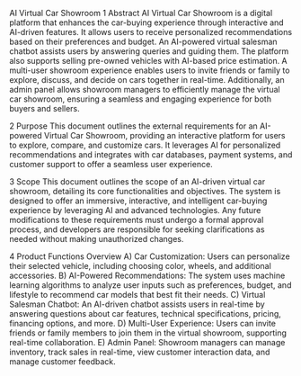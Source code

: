 AI Virtual Car Showroom 
1 Abstract 
AI Virtual Car Showroom is a digital platform that enhances the car-buying experience through 
interactive and AI-driven features. It allows users to receive personalized recommendations 
based on their preferences and budget. An AI-powered virtual salesman chatbot assists users by 
answering queries and guiding them. The platform also supports selling pre-owned vehicles with 
AI-based price estimation. A multi-user showroom experience enables users to invite friends or 
family to explore, discuss, and decide on cars together in real-time. Additionally, an admin panel 
allows showroom managers to efficiently manage the virtual car showroom, ensuring a seamless 
and engaging experience for both buyers and sellers. 

2 Purpose 
This document outlines the external requirements for an AI-powered Virtual Car Showroom, 
providing an interactive platform for users to explore, compare, and customize cars. It leverages 
AI for personalized recommendations and integrates with car databases, payment systems, and 
customer support to offer a seamless user experience. 

3 Scope 
This document outlines the scope of an AI-driven virtual car showroom, detailing its core 
functionalities and objectives. The system is designed to offer an immersive, interactive, and 
intelligent car-buying experience by leveraging AI and advanced technologies. Any future 
modifications to these requirements must undergo a formal approval process, and developers are 
responsible for seeking clarifications as needed without making unauthorized changes.

4 Product Functions Overview 
A) Car Customization: Users can personalize their selected vehicle, including choosing color, 
wheels, and additional accessories. 
B) AI-Powered Recommendations: The system uses machine learning algorithms to analyze user 
inputs such as preferences, budget, and lifestyle to recommend car models that best fit their 
needs. 
C) Virtual Salesman Chatbot: An AI-driven chatbot assists users in real-time by answering 
questions about car features, technical specifications, pricing, financing options, and more. 
D) Multi-User Experience: Users can invite friends or family members to join them in the virtual 
showroom, supporting real-time collaboration. 
E) Admin Panel: Showroom managers can manage inventory, track sales in real-time, view 
customer interaction data, and manage customer feedback.
